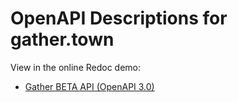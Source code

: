 # OpenAPI Descriptions for gather.town

View in the online Redoc demo:

* [Gather BETA API (OpenAPI 3.0)](https://redocly.github.io/redoc/?url=https://raw.githubusercontent.com/handrews/gather-openapi/master/beta/oas30.yaml)

